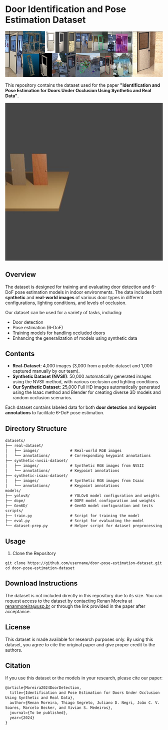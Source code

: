 # Door Identification and Pose Estimation Dataset
![Alt text](images/show.jpg)

This repository contains the dataset used for the paper **"Identification and Pose Estimation for Doors Under Occlusion Using Synthetic and Real Data"**.

[![Watch the video](dataset/synthetic-blenderproc-dataset/Dope-annotation/output/frame_000000.jpg) ](https://github.com/RenanMoreiraPinto/PoseDoor_estimation/blob/main/images/data-generator.gif)



## Overview

The dataset is designed for training and evaluating door detection and 6-DoF pose estimation models in indoor environments. The data includes both **synthetic** and **real-world images** of various door types in different configurations, lighting conditions, and levels of occlusion.

Our dataset can be used for a variety of tasks, including:

- Door detection
- Pose estimation (6-DoF)
- Training models for handling occluded doors
- Enhancing the generalization of models using synthetic data

## Contents

- **Real-Dataset**: 4,000 images (3,000 from a public dataset and 1,000 captured manually by our team).
- **Synthetic Dataset (NVSII)**: 50,000 automatically generated images using the NVSII method, with various occlusion and lighting conditions.
- **Our Synthetic Dataset**: 25,000 Full HD images automatically generated using the Isaac method and Blender for creating diverse 3D models and random occlusion scenarios.

Each dataset contains labeled data for both **door detection** and **keypoint annotations** to facilitate 6-DoF pose estimation.

## Directory Structure

```text
datasets/
├── real-dataset/
│   ├── images/              # Real-world RGB images
│   └── annotations/         # Corresponding keypoint annotations
├── synthetic-nvsii-dataset/
│   ├── images/              # Synthetic RGB images from NVSII
│   └── annotations/         # Keypoint annotations
├── synthetic-isaac-dataset/
│   ├── images/              # Synthetic RGB images from Isaac
│   └── annotations/         # Keypoint annotations
models/
├── yolov8/                  # YOLOv8 model configuration and weights
├── dope/                    # DOPE model configuration and weights
├── Gen6D/                   # Gen6D model configuration and tests
scripts/
├── train.py                 # Script for training the model
├── eval.py                  # Script for evaluating the model
└── dataset-prep.py          # Helper script for dataset preprocessing
```

## Usage
1. Clone the Repository
```text
git clone https://github.com/username/door-pose-estimation-dataset.git
cd door-pose-estimation-dataset
```

## Download Instructions
The dataset is not included directly in this repository due to its size. You can request access to the dataset by contacting Renan Moreira at renanmoreira@usp.br 
or through the link provided in the paper after acceptance.

## License
This dataset is made available for research purposes only. By using this dataset, you agree to cite the original paper and give proper credit to the authors.

## Citation
If you use this dataset or the models in your research, please cite our paper:
```
@article{Moreira2024DoorDetection,
  title={Identification and Pose Estimation for Doors Under Occlusion Using Synthetic and Real Data},
  author={Renan Moreira, Thiago Segreto, Juliano D. Negri, João C. V. Soares, Marcelo Becker, and Vivian S. Medeiros},
  journal={To be published},
  year={2024}
}
```



